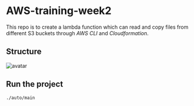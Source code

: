 # AWS-training-week2
This repo is to create a lambda function which can read and copy files from different S3 buckets through *AWS CLI* and *Cloudformation*.

## Structure

![avatar](https://imgur.com/YSLj8ze.png)

## Run the project
```shell
./auto/main
```